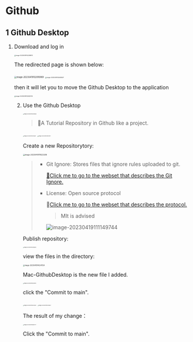 # Github

## 1 Github Desktop

1. Download and log in

   <img src="/Users/guai2401/Desktop/Purple/Typore_pictures/image-20230419102258672.png" alt="image-20230419102258672" style="zoom: 25%;" />

   The redirected page is shown below:

   <img src="/Users/guai2401/Desktop/Purple/Typore_pictures/image-20230419102816969.png" alt="image-20230419102816969" style="zoom:40%;" />

   <img src="/Users/guai2401/Desktop/Purple/Typore_pictures/image-20230419102448407.png" alt="image-20230419102448407" style="zoom:25%;" />

   then it will let you to move the Github Desktop to the application

   <img src="/Users/guai2401/Desktop/Purple/Typore_pictures/image-20230419102625722.png" alt="image-20230419102625722" style="zoom:25%;" />

   2. Use the Github Desktop

      <img src="/Users/guai2401/Desktop/Purple/Typore_pictures/image-20230419103233526.png" alt="image-20230419103233526" style="zoom:18%;" />

      > 💫A Tutorial Repository in Github like a project.

      <img src="/Users/guai2401/Desktop/Purple/Typore_pictures/image-20230419103756317.png" alt="image-20230419103756317" style="zoom:18%;" />

      <img src="/Users/guai2401/Desktop/Purple/Typore_pictures/image-20230419103912977.png" alt="image-20230419103912977" style="zoom:18%;" />

      

      Create a new Repositorytory:

      <img src="/Users/guai2401/Desktop/Purple/Typore_pictures/image-20230419111623208.png" alt="image-20230419111623208" style="zoom:33%;" />

      > - Git Ignore: Stores files that ignore rules uploaded to git.
      >
      >   [🔗Click me to go to the webset that describes the Git Ignore.](https://github.com/onlynight/ReadmeDemo/tree/master/Readmes/GitIgnore)
      >
      > - License: Open source protocol
      >
      >   🔗[Click me to go to the webset that describes the protocol.](https://www.runoob.com/w3cnote/open-source-license.html)
      >
      >   > MIt is advised
      >
      >   ![image-20230419111149744](/Users/guai2401/Desktop/Purple/Typore_pictures/image-20230419111149744.png)

      Publish repository:

      <img src="/Users/guai2401/Desktop/Purple/Typore_pictures/image-20230419144916670.png" alt="image-20230419144916670" style="zoom:18%;" />

      view the files in the directory:

      <img src="/Users/guai2401/Desktop/Purple/Typore_pictures/image-20230419145241124.png" alt="image-20230419145241124" style="zoom:30%;" />

      Mac-GithubDesktop is the new file I added.

      <img src="/Users/guai2401/Desktop/Purple/Typore_pictures/image-20230419145123573.png" alt="image-20230419145123573" style="zoom:18%;" />

      click the "Commit to main".

      <img src="/Users/guai2401/Desktop/Purple/Typore_pictures/image-20230419145415050.png" alt="image-20230419145415050" style="zoom:18%;" />

      <img src="/Users/guai2401/Desktop/Purple/Typore_pictures/image-20230419145728547.png" alt="image-20230419145728547" style="zoom:18%;" />

      The result of my change：

      <img src="/Users/guai2401/Desktop/Purple/Typore_pictures/image-20230419145841779.png" alt="image-20230419145841779" style="zoom:18%;" />

      Click the "Commit to main".

      